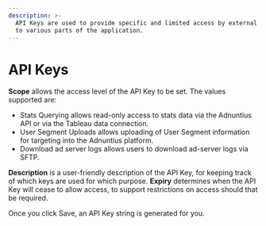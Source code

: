 ```yaml
---
description: >-
  API Keys are used to provide specific and limited access by external software
  to various parts of the application.
---
```


# API Keys

**Scope** allows the access level of the API Key to be set. The values supported are:

* Stats Querying allows read-only access to stats data via the Adnuntius API or via the Tableau data connection.
* User Segment Uploads allows uploading of User Segment information for targeting into the Adnuntius platform.
* Download ad server logs allows users to download ad-server logs via SFTP.

**Description** is a user-friendly description of the API Key, for keeping track of which keys are used for which purpose. **Expiry** determines when the API Key will cease to allow access, to support restrictions on access should that be required.

Once you click Save, an API Key string is generated for you.

